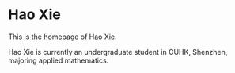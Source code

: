 # Hao Xie
This is the homepage of Hao Xie.

Hao Xie is currently an undergraduate student in CUHK, Shenzhen, majoring applied mathematics. 
